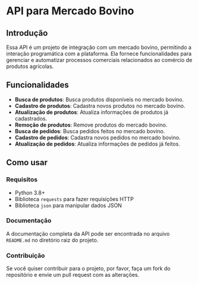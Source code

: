 # API para Mercado Bovino

## Introdução

Essa API é um projeto de integração com um mercado bovino, permitindo a interação programática com a plataforma. Ela fornece funcionalidades para gerenciar e automatizar processos comerciais relacionados ao comércio de produtos agrícolas.

## Funcionalidades

- **Busca de produtos**: Busca produtos disponíveis no mercado bovino.
- **Cadastro de produtos**: Cadastra novos produtos no mercado bovino.
- **Atualização de produtos**: Atualiza informações de produtos já cadastrados.
- **Remoção de produtos**: Remove produtos do mercado bovino.
- **Busca de pedidos**: Busca pedidos feitos no mercado bovino.
- **Cadastro de pedidos**: Cadastra novos pedidos no mercado bovino.
- **Atualização de pedidos**: Atualiza informações de pedidos já feitos.

## Como usar

### Requisitos

- Python 3.8+
- Biblioteca `requests` para fazer requisições HTTP
- Biblioteca `json` para manipular dados JSON

### Documentação

A documentação completa da API pode ser encontrada no arquivo `README.md` no diretório raiz do projeto.

### Contribuição

Se você quiser contribuir para o projeto, por favor, faça um fork do repositório e envie um pull request com as alterações.
